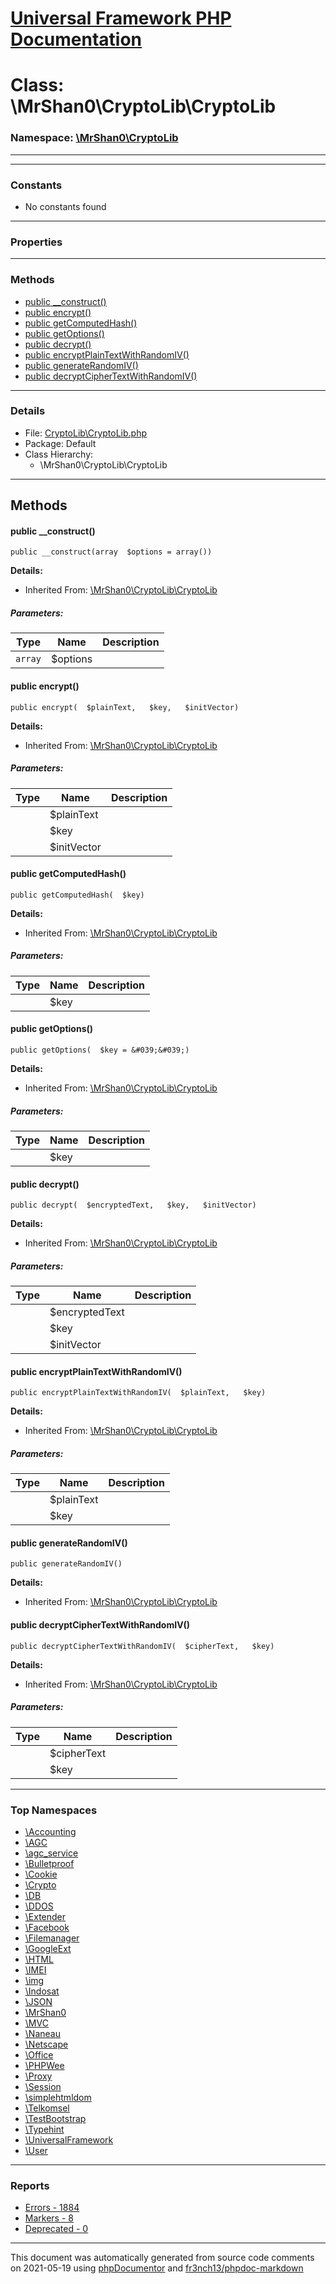 # [Universal Framework PHP Documentation](../home.md)

# Class: \MrShan0\CryptoLib\CryptoLib
### Namespace: [\MrShan0\CryptoLib](../namespaces/MrShan0.CryptoLib.md)
---
---
### Constants
* No constants found
---
### Properties
---
### Methods
* [public __construct()](../classes/MrShan0.CryptoLib.CryptoLib.md#method___construct)
* [public encrypt()](../classes/MrShan0.CryptoLib.CryptoLib.md#method_encrypt)
* [public getComputedHash()](../classes/MrShan0.CryptoLib.CryptoLib.md#method_getComputedHash)
* [public getOptions()](../classes/MrShan0.CryptoLib.CryptoLib.md#method_getOptions)
* [public decrypt()](../classes/MrShan0.CryptoLib.CryptoLib.md#method_decrypt)
* [public encryptPlainTextWithRandomIV()](../classes/MrShan0.CryptoLib.CryptoLib.md#method_encryptPlainTextWithRandomIV)
* [public generateRandomIV()](../classes/MrShan0.CryptoLib.CryptoLib.md#method_generateRandomIV)
* [public decryptCipherTextWithRandomIV()](../classes/MrShan0.CryptoLib.CryptoLib.md#method_decryptCipherTextWithRandomIV)
---
### Details
* File: [CryptoLib\CryptoLib.php](../files/CryptoLib.CryptoLib.md)
* Package: Default
* Class Hierarchy:
  * \MrShan0\CryptoLib\CryptoLib

---
## Methods
<a name="method___construct" class="anchor"></a>
#### public __construct() 

```
public __construct(array  $options = array()) 
```

**Details:**
* Inherited From: [\MrShan0\CryptoLib\CryptoLib](../classes/MrShan0.CryptoLib.CryptoLib.md)
##### Parameters:
| Type | Name | Description |
| ---- | ---- | ----------- |
| <code>array</code> | $options  |  |




<a name="method_encrypt" class="anchor"></a>
#### public encrypt() 

```
public encrypt(  $plainText,   $key,   $initVector) 
```

**Details:**
* Inherited From: [\MrShan0\CryptoLib\CryptoLib](../classes/MrShan0.CryptoLib.CryptoLib.md)
##### Parameters:
| Type | Name | Description |
| ---- | ---- | ----------- |
| <code></code> | $plainText  |  |
| <code></code> | $key  |  |
| <code></code> | $initVector  |  |




<a name="method_getComputedHash" class="anchor"></a>
#### public getComputedHash() 

```
public getComputedHash(  $key) 
```

**Details:**
* Inherited From: [\MrShan0\CryptoLib\CryptoLib](../classes/MrShan0.CryptoLib.CryptoLib.md)
##### Parameters:
| Type | Name | Description |
| ---- | ---- | ----------- |
| <code></code> | $key  |  |




<a name="method_getOptions" class="anchor"></a>
#### public getOptions() 

```
public getOptions(  $key = &#039;&#039;) 
```

**Details:**
* Inherited From: [\MrShan0\CryptoLib\CryptoLib](../classes/MrShan0.CryptoLib.CryptoLib.md)
##### Parameters:
| Type | Name | Description |
| ---- | ---- | ----------- |
| <code></code> | $key  |  |




<a name="method_decrypt" class="anchor"></a>
#### public decrypt() 

```
public decrypt(  $encryptedText,   $key,   $initVector) 
```

**Details:**
* Inherited From: [\MrShan0\CryptoLib\CryptoLib](../classes/MrShan0.CryptoLib.CryptoLib.md)
##### Parameters:
| Type | Name | Description |
| ---- | ---- | ----------- |
| <code></code> | $encryptedText  |  |
| <code></code> | $key  |  |
| <code></code> | $initVector  |  |




<a name="method_encryptPlainTextWithRandomIV" class="anchor"></a>
#### public encryptPlainTextWithRandomIV() 

```
public encryptPlainTextWithRandomIV(  $plainText,   $key) 
```

**Details:**
* Inherited From: [\MrShan0\CryptoLib\CryptoLib](../classes/MrShan0.CryptoLib.CryptoLib.md)
##### Parameters:
| Type | Name | Description |
| ---- | ---- | ----------- |
| <code></code> | $plainText  |  |
| <code></code> | $key  |  |




<a name="method_generateRandomIV" class="anchor"></a>
#### public generateRandomIV() 

```
public generateRandomIV() 
```

**Details:**
* Inherited From: [\MrShan0\CryptoLib\CryptoLib](../classes/MrShan0.CryptoLib.CryptoLib.md)




<a name="method_decryptCipherTextWithRandomIV" class="anchor"></a>
#### public decryptCipherTextWithRandomIV() 

```
public decryptCipherTextWithRandomIV(  $cipherText,   $key) 
```

**Details:**
* Inherited From: [\MrShan0\CryptoLib\CryptoLib](../classes/MrShan0.CryptoLib.CryptoLib.md)
##### Parameters:
| Type | Name | Description |
| ---- | ---- | ----------- |
| <code></code> | $cipherText  |  |
| <code></code> | $key  |  |





---

### Top Namespaces

* [\Accounting](../namespaces/Accounting.md)
* [\AGC](../namespaces/AGC.md)
* [\agc_service](../namespaces/agc_service.md)
* [\Bulletproof](../namespaces/Bulletproof.md)
* [\Cookie](../namespaces/Cookie.md)
* [\Crypto](../namespaces/Crypto.md)
* [\DB](../namespaces/DB.md)
* [\DDOS](../namespaces/DDOS.md)
* [\Extender](../namespaces/Extender.md)
* [\Facebook](../namespaces/Facebook.md)
* [\Filemanager](../namespaces/Filemanager.md)
* [\GoogleExt](../namespaces/GoogleExt.md)
* [\HTML](../namespaces/HTML.md)
* [\IMEI](../namespaces/IMEI.md)
* [\img](../namespaces/img.md)
* [\Indosat](../namespaces/Indosat.md)
* [\JSON](../namespaces/JSON.md)
* [\MrShan0](../namespaces/MrShan0.md)
* [\MVC](../namespaces/MVC.md)
* [\Naneau](../namespaces/Naneau.md)
* [\Netscape](../namespaces/Netscape.md)
* [\Office](../namespaces/Office.md)
* [\PHPWee](../namespaces/PHPWee.md)
* [\Proxy](../namespaces/Proxy.md)
* [\Session](../namespaces/Session.md)
* [\simplehtmldom](../namespaces/simplehtmldom.md)
* [\Telkomsel](../namespaces/Telkomsel.md)
* [\TestBootstrap](../namespaces/TestBootstrap.md)
* [\Typehint](../namespaces/Typehint.md)
* [\UniversalFramework](../namespaces/UniversalFramework.md)
* [\User](../namespaces/User.md)

---

### Reports
* [Errors - 1884](../reports/errors.md)
* [Markers - 8](../reports/markers.md)
* [Deprecated - 0](../reports/deprecated.md)

---

This document was automatically generated from source code comments on 2021-05-19 using [phpDocumentor](http://www.phpdoc.org/) and [fr3nch13/phpdoc-markdown](https://github.com/fr3nch13/phpdoc-markdown)
